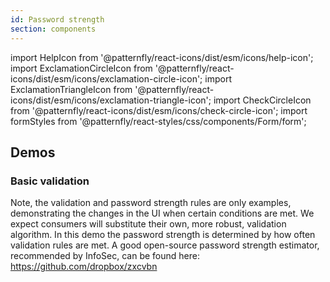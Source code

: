 ```yaml
---
id: Password strength
section: components
---
```


import HelpIcon from '@patternfly/react-icons/dist/esm/icons/help-icon';
import ExclamationCircleIcon from '@patternfly/react-icons/dist/esm/icons/exclamation-circle-icon';
import ExclamationTriangleIcon from '@patternfly/react-icons/dist/esm/icons/exclamation-triangle-icon';
import CheckCircleIcon from '@patternfly/react-icons/dist/esm/icons/check-circle-icon';
import formStyles from '@patternfly/react-styles/css/components/Form/form';

## Demos

### Basic validation

Note, the validation and password strength rules are only examples, demonstrating the changes in the UI when certain conditions are met. We expect consumers will substitute their own, more robust, validation algorithm. In this demo the password strength is determined by how often validation rules are met. A good open-source password strength estimator, recommended by InfoSec, can be found here: https://github.com/dropbox/zxcvbn

```ts file="./examples/PasswordStrength/PasswordStrengthDemo.tsx"

```
